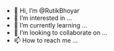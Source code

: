 - 👋 Hi, I’m @RutikBhoyar
- 👀 I’m interested in ...
- 🌱 I’m currently learning ...
- 💞️ I’m looking to collaborate on ...
- 📫 How to reach me ...

<!---
RutikBhoyar/RutikBhoyar is a ✨ special ✨ repository because its `README.md` (this file) appears on your GitHub profile.
You can click the Preview link to take a look at your changes.
--->
